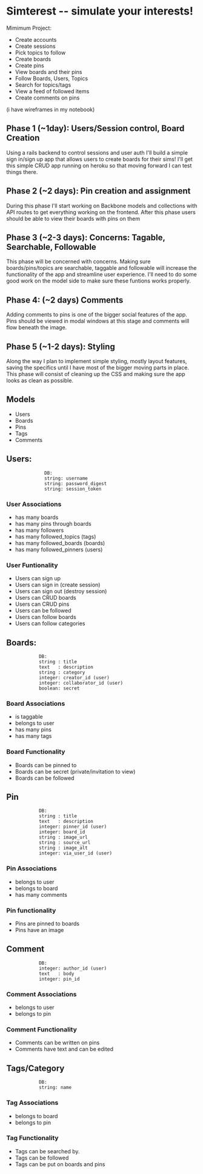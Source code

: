 # Simterest -- simulate your interests!

Mimimum Project: 

- Create accounts
- Create sessions
- Pick topics to follow
- Create boards
- Create pins
- View boards and their pins
- Follow Boards, Users, Topics
- Search for topics/tags
- View a feed of followed items
- Create comments on pins

(i have wireframes in my notebook)


## Phase 1 (~1day): Users/Session control, Board Creation
  Using a rails backend to control sessions and user auth I'll build a simple sign in/sign up app that allows users to create boards for their sims! I'll get this simple CRUD app running on heroku so that moving forward I can test things there. 

## Phase 2 (~2 days): Pin creation and assignment
  During this phase I'll start working on Backbone models and collections with API routes to get everything working on the frontend. After this phase users should be able to view their boards with pins on them

## Phase 3 (~2-3 days): Concerns: Tagable, Searchable, Followable
  This phase will be concerned with concerns. Making sure boards/pins/topics are searchable, taggable and followable will increase the functionality of the app and streamline user experience. I'll need to do some good work on the model side to make sure these funtions works properly. 

## Phase 4: (~2 days) Comments
  Adding comments to pins is one of the bigger social features of the app. Pins should be viewed in modal windows at this stage and comments will flow beneath the image. 

## Phase 5 (~1-2 days): Styling
 Along the way I plan to implement simple styling, mostly layout features, saving the specifics until I have most of the bigger moving parts in place. This phase will consist of cleaning up the CSS and making sure the app looks as clean as possible. 


## Models
  * Users
  * Boards
  * Pins
  * Tags
  * Comments



## Users:
```
              DB:
              string: username
              string: password_digest
              string: session_token
```
### User Associations
  * has many boards
  * has many pins through boards
  * has many followers
  * has many followed_topics (tags)
  * has many followed_boards (boards)
  * has many followed_pinners (users)
  
### User Funtionality
  * Users can sign up
  * Users can sign in (create session)
  * Users can sign out (destroy session)
  * Users can CRUD boards
  * Users can CRUD pins
  * Users can be followed
  * Users can follow boards
  * Users can follow categories


## Boards:
```
            DB:
            string : title
            text   : description
            string : category
            integer: creator_id (user)
            integer: collaborator_id (user)
            boolean: secret
```
### Board Associations
  * is taggable
  * belongs to user
  * has many pins
  * has many tags
  
### Board Functionality
  * Boards can be pinned to
  * Boards can be secret (private/invitation to view)
  * Boards can be followed


## Pin
```
            DB:
            string : title
            text   : description
            integer: pinner_id (user)
            integer: board_id
            string : image_url
            string : source_url
            string : image_alt
            integer: via_user_id (user)
```
### Pin Associations
  * belongs to user
  * belongs to board
  * has many comments

### Pin functionality
  * Pins are pinned to boards
  * Pins have an image

## Comment
```
            DB:
            integer: author_id (user)
            text   : body
            integer: pin_id
```
### Comment Associations
  * belongs to user
  * belongs to pin

### Comment Functionality
  * Comments can be written on pins
  * Comments have text and can be edited

## Tags/Category
```
            DB:
            string: name
```
### Tag Associations
  * belongs to board
  * belongs to pin
### Tag Functionality
  * Tags can be searched by.
  * Tags can be followed
  * Tags can be put on boards and pins
